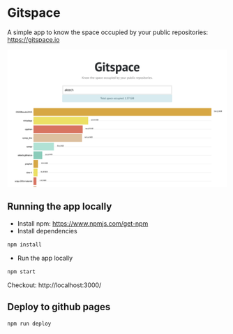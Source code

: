 # Gitspace

A simple app to know the space occupied by your public repositories: https://gitspace.io

![alt text](public/preview.png "Preview")

## Running the app locally

* Install npm: https://www.npmjs.com/get-npm
* Install dependencies

```bash
npm install
```

* Run  the app locally

```bash
npm start
```

Checkout: http://localhost:3000/

## Deploy to github pages

```
npm run deploy
```
